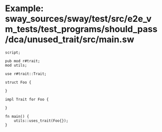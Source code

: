 # Example: sway_sources/sway/test/src/e2e_vm_tests/test_programs/should_pass/dca/unused_trait/src/main.sw

```sway
script;

pub mod r#trait;
mod utils;

use r#trait::Trait;

struct Foo {

}

impl Trait for Foo {

}

fn main() {
    utils::uses_trait(Foo{});
}

```
